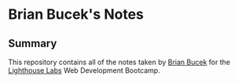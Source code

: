 # Brian Bucek's Notes

## Summary

This repository contains all of the notes taken by [Brian Bucek](https://github.com/BrianKendalBucek) for the [Lighthouse Labs](https://www.lighthouselabs.ca/) Web Development Bootcamp.